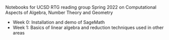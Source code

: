 Notebooks for UCSD RTG reading group Spring 2022 on Computational Aspects of Algebra, Number Theory and Geometry

- Week 0: Installation and demo of SageMath
- Week 1: Basics of linear algebra and reduction techniques used in other areas
